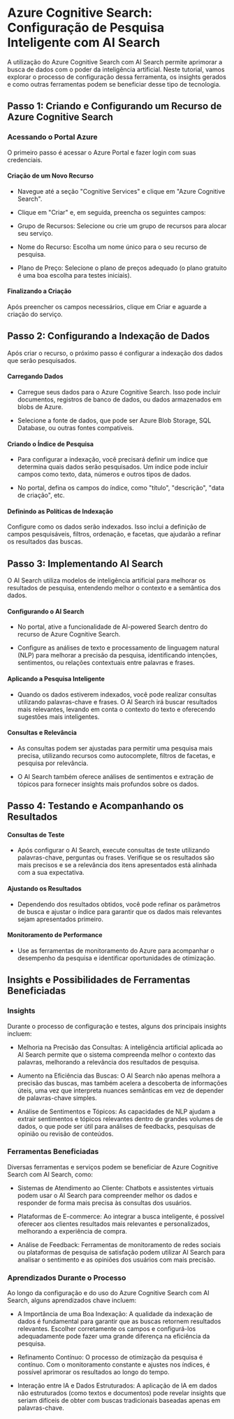 # Azure Cognitive Search: Configuração de Pesquisa Inteligente com AI Search

A utilização do Azure Cognitive Search com AI Search permite aprimorar a busca de dados com o poder da inteligência artificial. Neste tutorial, vamos explorar o processo de configuração dessa ferramenta, os insights gerados e como outras ferramentas podem se beneficiar desse tipo de tecnologia.

## Passo 1: Criando e Configurando um Recurso de Azure Cognitive Search
### Acessando o Portal Azure
O primeiro passo é acessar o Azure Portal e fazer login com suas credenciais.

#### Criação de um Novo Recurso

* Navegue até a seção "Cognitive Services" e clique em "Azure Cognitive Search".

* Clique em "Criar" e, em seguida, preencha os seguintes campos:

* Grupo de Recursos: Selecione ou crie um grupo de recursos para alocar seu serviço.

* Nome do Recurso: Escolha um nome único para o seu recurso de pesquisa.

* Plano de Preço: Selecione o plano de preços adequado (o plano gratuito é uma boa escolha para testes iniciais).

#### Finalizando a Criação
Após preencher os campos necessários, clique em Criar e aguarde a criação do serviço.

## Passo 2: Configurando a Indexação de Dados
Após criar o recurso, o próximo passo é configurar a indexação dos dados que serão pesquisados.

#### Carregando Dados

* Carregue seus dados para o Azure Cognitive Search. Isso pode incluir documentos, registros de banco de dados, ou dados armazenados em blobs de Azure.

* Selecione a fonte de dados, que pode ser Azure Blob Storage, SQL Database, ou outras fontes compatíveis.

#### Criando o Índice de Pesquisa

* Para configurar a indexação, você precisará definir um índice que determina quais dados serão pesquisados. Um índice pode incluir campos como texto, data, números e outros tipos de dados.

* No portal, defina os campos do índice, como "título", "descrição", "data de criação", etc.

#### Definindo as Políticas de Indexação

Configure como os dados serão indexados. Isso inclui a definição de campos pesquisáveis, filtros, ordenação, e facetas, que ajudarão a refinar os resultados das buscas.

## Passo 3: Implementando AI Search
O AI Search utiliza modelos de inteligência artificial para melhorar os resultados de pesquisa, entendendo melhor o contexto e a semântica dos dados.

#### Configurando o AI Search

* No portal, ative a funcionalidade de AI-powered Search dentro do recurso de Azure Cognitive Search.

* Configure as análises de texto e processamento de linguagem natural (NLP) para melhorar a precisão da pesquisa, identificando intenções, sentimentos, ou relações contextuais entre palavras e frases.

#### Aplicando a Pesquisa Inteligente

* Quando os dados estiverem indexados, você pode realizar consultas utilizando palavras-chave e frases. O AI Search irá buscar resultados mais relevantes, levando em conta o contexto do texto e oferecendo sugestões mais inteligentes.

#### Consultas e Relevância

* As consultas podem ser ajustadas para permitir uma pesquisa mais precisa, utilizando recursos como autocomplete, filtros de facetas, e pesquisa por relevância.

* O AI Search também oferece análises de sentimentos e extração de tópicos para fornecer insights mais profundos sobre os dados.

## Passo 4: Testando e Acompanhando os Resultados
#### Consultas de Teste

* Após configurar o AI Search, execute consultas de teste utilizando palavras-chave, perguntas ou frases. Verifique se os resultados são mais precisos e se a relevância dos itens apresentados está alinhada com a sua expectativa.

#### Ajustando os Resultados

* Dependendo dos resultados obtidos, você pode refinar os parâmetros de busca e ajustar o índice para garantir que os dados mais relevantes sejam apresentados primeiro.

#### Monitoramento de Performance

* Use as ferramentas de monitoramento do Azure para acompanhar o desempenho da pesquisa e identificar oportunidades de otimização.

## Insights e Possibilidades de Ferramentas Beneficiadas
### Insights
Durante o processo de configuração e testes, alguns dos principais insights incluem:

* Melhoria na Precisão das Consultas: A inteligência artificial aplicada ao AI Search permite que o sistema compreenda melhor o contexto das palavras, melhorando a relevância dos resultados de pesquisa.

* Aumento na Eficiência das Buscas: O AI Search não apenas melhora a precisão das buscas, mas também acelera a descoberta de informações úteis, uma vez que interpreta nuances semânticas em vez de depender de palavras-chave simples.

* Análise de Sentimentos e Tópicos: As capacidades de NLP ajudam a extrair sentimentos e tópicos relevantes dentro de grandes volumes de dados, o que pode ser útil para análises de feedbacks, pesquisas de opinião ou revisão de conteúdos.

### Ferramentas Beneficiadas
Diversas ferramentas e serviços podem se beneficiar de Azure Cognitive Search com AI Search, como:

* Sistemas de Atendimento ao Cliente: Chatbots e assistentes virtuais podem usar o AI Search para compreender melhor os dados e responder de forma mais precisa às consultas dos usuários.

* Plataformas de E-commerce: Ao integrar a busca inteligente, é possível oferecer aos clientes resultados mais relevantes e personalizados, melhorando a experiência de compra.

* Análise de Feedback: Ferramentas de monitoramento de redes sociais ou plataformas de pesquisa de satisfação podem utilizar AI Search para analisar o sentimento e as opiniões dos usuários com mais precisão.

### Aprendizados Durante o Processo
Ao longo da configuração e do uso do Azure Cognitive Search com AI Search, alguns aprendizados chave incluem:

* A Importância de uma Boa Indexação: A qualidade da indexação de dados é fundamental para garantir que as buscas retornem resultados relevantes. Escolher corretamente os campos e configurá-los adequadamente pode fazer uma grande diferença na eficiência da pesquisa.

* Refinamento Contínuo: O processo de otimização da pesquisa é contínuo. Com o monitoramento constante e ajustes nos índices, é possível aprimorar os resultados ao longo do tempo.

* Interação entre IA e Dados Estruturados: A aplicação de IA em dados não estruturados (como textos e documentos) pode revelar insights que seriam difíceis de obter com buscas tradicionais baseadas apenas em palavras-chave.

